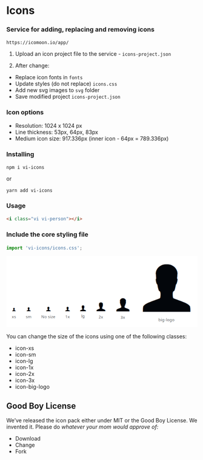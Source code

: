 # Icons

### Service for adding, replacing and removing icons

```text
https://icomoon.io/app/
```

1. Upload an icon project file to the service - `icons-project.json`

2. After change:
* Replace icon fonts in `fonts`
* Update styles (do not replace) `icons.css`
* Add new svg images to `svg` folder
* Save modified project `icons-project.json`

### Icon options

* Resolution: 1024 x 1024 px
* Line thickness: 53px, 64px, 83px
* Medium icon size: 917.336px (inner icon - 64px = 789.336px)

### Installing

```shell
npm i vi-icons
```

or

```shell
yarn add vi-icons
```

### Usage

```html
<i class="vi vi-person"></i>
```

### Include the core styling file

```javascript
import 'vi-icons/icons.css';
```

![](sizes.png)

You can change the size of the icons using one of the following classes:

* icon-xs
* icon-sm
* icon-lg
* icon-1x
* icon-2x
* icon-3x
* icon-big-logo

## Good Boy License

We’ve released the icon pack either under MIT or the Good Boy License. We invented it. Please do _whatever your mom would approve of:_

* Download
* Change
* Fork
